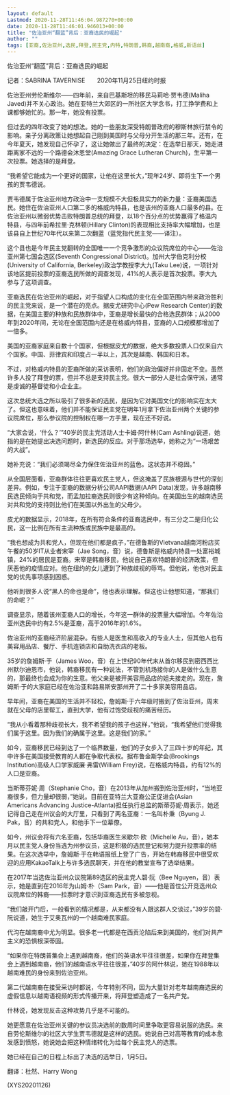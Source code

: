 ```yaml
---
layout: default
Lastmod: 2020-11-28T11:46:04.987270+00:00
date: 2020-11-28T11:46:01.946013+00:00
title: "佐治亚州“翻蓝”背后：亚裔选民的崛起"
author: ""
tags: [亚裔,佐治亚州,选民,拜登,民主党,内特,特朗普,韩裔,越南裔,格威,新语丝]
---
```


佐治亚州“翻蓝”背后：亚裔选民的崛起

记者：SABRINA TAVERNISE　　2020年11月25日纽约时报

佐治亚州劳伦斯维尔——四年前，来自巴基斯坦的移民马莉哈·贾韦德(Maliha Javed)并不关心政治。她在亚特兰大郊区的一所社区大学念书，打工挣学费和上课都够她忙的。那一年，她没有投票。

但过去的四年改变了她的想法。她的一些朋友深受特朗普政府的穆斯林旅行禁令的影响。亲子分离政策让她想起自己刚到美国时与父母分开生活的那三年。还有，在今年夏天，她发现自己怀孕了，这让她做出了最终的决定：在选举日那天，她走进距离家不远的一个路德会沐恩堂(Amazing Grace Lutheran Church)，生平第一次投票。她选择的是拜登。

“我希望它能成为一个更好的国家，让他在这里长大，”现年24岁、即将生下一个男孩的贾韦德说。

贾韦德属于佐治亚州地方政治中一支规模不大但极具实力的新力量：亚裔美国选民。她住在佐治亚州人口第二多的格威内特县，也是该州的亚裔人口最多的县。在佐治亚州以微弱优势击败特朗普总统的拜登，以18个百分点的优势赢得了格温内特县，与四年前希拉里·克林顿(Hillary Clinton)的表现相比支持率大幅增加，也是该县自上世纪70年代以来第二次翻蓝（蓝党指代民主党——译注）。

这个县也是今年民主党翻转的全国唯一一个竞争激烈的众议院席位的中心——佐治亚州第七国会选区(Seventh Congressional District)。加州大学伯克利分校(University of California, Berkeley)政治学教授李大九(Taku Lee)说，一项针对该地区提前投票的亚裔选民所做的调查发现，41%的人表示是首次投票。李大九参与了这项调查。

亚裔选民在佐治亚州的崛起，对于指望人口构成的变化在全国范围内带来政治胜利的民主党来说，是一个潜在的亮点。据皮尤研究中心(Pew Research Center)的数据，在美国主要的种族和民族群体中，亚裔是增长最快的合格选民群体；从2000年到2020年间，无论在全国范围内还是在格威内特县，亚裔的人口规模都增加了一倍多。

美国的亚裔家庭来自数十个国家，但根据皮尤的数据，绝大多数投票人口仅来自六个国家。中国、菲律宾和印度占一半以上，其次是越南、韩国和日本。

不过，对格威内特县的亚裔所做的采访表明，他们的政治偏好并非固定不变。虽然许多人投了拜登的票，但并不总是支持民主党。很大一部分人是社会保守派，通常是虔诚的基督徒和小企业主。

这次总统大选之所以吸引了很多新的选民，是因为它对美国文化的影响实在太大了。但这也意味着，他们并不能保证民主党在明年1月拿下佐治亚州两个关键的参议院席位，那么参议院的控制权在哪一方手里，现在还不好说。

“大家会说，‘什么？’”40岁的民主党活动人士卡姆·阿什林(Cam Ashling)说道，她指的是在她提出决选问题时，新选民的反应。对于那场选举，她称之为“一场艰苦的大战”。

她补充说：“我们必须竭尽全力保住佐治亚州的蓝色。这状态并不稳固。”

从全国层面看，亚裔群体往往更喜欢民主党人，但这掩盖了民族根源与世代的深刻差异。例如，专注于亚裔的数据分析公司AAPI数据(AAPI Data)发现，许多越南移民选民倾向于共和党，而孟加拉裔选民则很少有这种倾向。在美国出生的越南选民对共和党的支持则比他们在美国以外出生的父母少。

皮尤的数据显示，2018年，在所有符合条件的亚裔选民中，有三分之二是归化公民，这一比例在所有主流种族或民族中是最高的。

“我也想成为共和党人，但现在他们都是疯子，”在德鲁斯的Vietvana越南河粉店买午餐的50岁IT从业者宋宰（Jae Song，音）说，德鲁斯是格威内特县一处富裕城镇，24%的居民是亚裔。宋宰是韩裔移民，他说自己喜欢特朗普的经济政策，但厌恶他的疫情应对。他在纽约的女儿遭到了种族歧视的辱骂。但他说，他也对民主党的优先事项感到困惑。

他听到很多人说“黑人的命也是命”，他也表示理解。但这也让他想知道，“那我们的命呢？”

调查显示，随着该州亚裔人口的增长，今年这一群体的投票量大幅增加。今年佐治亚州选民中约有2.5%是亚裔，高于2016年的1.6%。

佐治亚州的亚裔经济阶层混杂。有些人是医生和高收入的专业人士，但其他人也有美容用品店、餐厅、手机连锁店和自助洗衣店的老板。

35岁的詹姆斯·于（James Woo，音）在上世纪90年代末从首尔移民到密西西比州默尔迪恩市，他说，韩裔移民有一种说法，不管到机场接你的人是做什么生意的，那最终也会成为你的生意。他父亲是被开美容用品店的姐夫接走的。现在，詹姆斯·于的大家庭已经在佐治亚和路易斯安那州开了二十多家美容用品店。

早年间，亚裔在美国的生活并不轻松，詹姆斯·于六年级时搬到了佐治亚州，周末就在父母的店里帮工，直到大学，他有过饱受歧视的痛苦经历。

“我从小看着那种歧视长大，我不希望我的孩子也这样，”他说，“我希望他们觉得我们属于这里。因为我们的确属于这里。这是我们的家。”

如今，亚裔移民已经到达了一个临界数量，他们的子女步入了三四十岁的年纪，其中许多在美国接受教育的人都在争取代表权。据布鲁金斯学会(Brookings Institution)高级人口学家威廉·弗雷(William Frey)说，在格威内特县，约有12%的人口是亚裔。

当斯蒂芬妮·周（Stephanie Cho，音）在2013年从加州搬到佐治亚州时，“当地亚裔很多，但力量却很弱，”她说。目前在亚特兰大亚裔公正促进会(Asian Americans Advancing Justice-Atlanta)担任执行总监的斯蒂芬妮·周表示，她还记得自己走在州议会的大厅里，只看到了两名亚裔：一名叫朴秉（Byung J. Pak，音）的共和党人，和他手下一位幕僚。

如今，州议会将有六名亚裔，包括华裔医生米歇尔·欧（Michelle Au，音），她本月以民主党人身份当选为州参议员，这是积极的选民登记和努力提升投票率的结果。在这次选举中，詹姆斯·于在韩语报纸上登了广告，开始在韩裔移民中很受欢迎的应用KakaoTalk上与许多选民聊天，并在他的教堂宣布了选举结果。

在2017年当选佐治亚州众议院第89选区的民主党人碧·阮（Bee Nguyen，音）表示，她是直到在2016年为山姆·朴（Sam Park，音）——他是首位公开竞选州众议院席位的韩裔——拉票时才意识到亚裔选民有多被忽视。

“我们敲开门后，一般看到的情况都是，从来都没有人跟这群人交谈过，”39岁的碧·阮说道，她生于艾奥瓦州的一个越南难民家庭。

代沟在越南裔中尤为明显。很多老一代都是在西贡沦陷后来到美国的，他们对共产主义的恐惧根深蒂固。

“如果你在特朗普集会上遇到越南裔，他们的英语水平往往很差，如果你在拜登集会上遇到越南裔，他们的越南语水平往往很差，”40岁的阿什林说，她在1988年以越南难民的身份来到佐治亚州。

第二代越南裔在接受采访时都说，今年特别不同，因为大量针对老年越南裔选民的虚假信息以越南语视频的形式传播开来，将拜登塑造成了一名共产党。

什林说，她发现反击这种攻势几乎是不可能的。

她更愿意在佐治亚州关键的参议员决选前的数周时间里争取更容易说服的选民。来自劳伦斯维尔的社区大学生贾韦德就是这样的选民。她说自己对高等教育的成本愈发感到愤怒，她说她会把这种情绪转化为给每个民主党人的选票。

她已经在自己的日程上标出了决选的选举日，1月5日。

翻译：杜然、Harry Wong

(XYS20201126)


